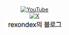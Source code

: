 <div align="center">
      <a href="https://www.youtube.com/@rexondex-d3x" target="_blank">
        <img src="https://img.shields.io/badge/YouTube-FF0000?style=for-the-badge&logo=youtube&logoColor=white" alt="YouTube">
      </a>
</div>

<div align="center">
      <a href="https://x.com/rexon_dex" target="_blank">
        <img src="https://img.shields.io/badge/X-000000?style=for-the-badge&logo=x&logoColor=white" alt="X">
      </a>
</div>

<div align="center">
  <a href="https://rexondex.tistory.com" target="_blank">
    <img src="images/rexondex_blog_m.png" alt="Blog">
  </a>
</div>
